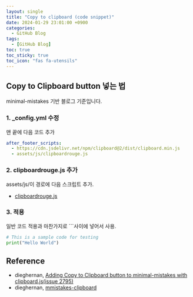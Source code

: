 ```yaml
---
layout: single
title: "Copy to clipboard (code snippet)"
date: 2024-01-29 23:01:00 +0900
categories:
  - GitHub Blog
tags:
  - [GitHub Blog]
toc: true
toc_sticky: true
toc_icon: "fas fa-utensils"
---
```


## Copy to Clipboard button 넣는 법

minimal-mistakes 기반 블로그 기준입니다.

### 1. \_config.yml 수정

맨 끝에 다음 코드 추가

```yml
after_footer_scripts:
  - https://cdn.jsdelivr.net/npm/clipboard@2/dist/clipboard.min.js
  - assets/js/clipboardrouge.js
```

### 2. clipboardrouge.js 추가

assets/js/이 경로에 다음 스크립트 추가.

- [clipboardrouge.js](https://github.com/dieghernan/mmistakes-clipboard/blob/master/assets/js/clipboardrouge.js)

### 3. 적용

일반 코드 적용과 마찬가지로 ```사이에 넣어서 사용.

```python
# This is a sample code for testing
print("Hello World")

```

## Reference

- dieghernan, [Adding Copy to Clipboard button to minimal-mistakes with clipboard.js(issue 2795)](https://github.com/mmistakes/minimal-mistakes/discussions/2795)
- dieghernan, [mmistakes-clipboard](https://github.com/dieghernan/mmistakes-clipboard)

